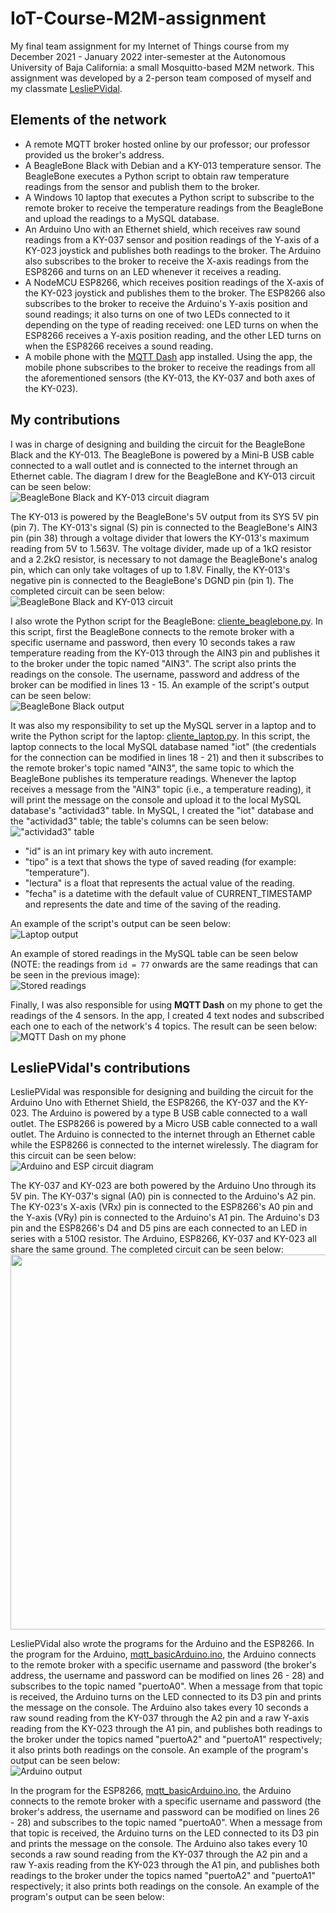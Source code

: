 # IoT-Course-M2M-assignment
My final team assignment for my Internet of Things course from my December 2021 - January 2022 inter-semester at the Autonomous University of Baja California: a small Mosquitto-based M2M network. This assignment was developed by a 2-person team composed of myself and my classmate [LesliePVidal](https://github.com/LesliePVidal).

## Elements of the network
- A remote MQTT broker hosted online by our professor; our professor provided us the broker's address.
- A BeagleBone Black with Debian and a KY-013 temperature sensor. The BeagleBone executes a Python script to obtain raw temperature readings from the sensor and publish them to the broker.
- A Windows 10 laptop that executes a Python script to subscribe to the remote broker to receive the temperature readings from the BeagleBone and upload the readings to a MySQL database.
- An Arduino Uno with an Ethernet shield, which receives raw sound readings from a KY-037 sensor and position readings of the Y-axis of a KY-023 joystick and publishes both readings to the broker. The Arduino also subscribes to the broker to receive the X-axis readings from the ESP8266 and turns on an LED whenever it receives a reading.
- A NodeMCU ESP8266, which receives position readings of the X-axis of the KY-023 joystick and publishes them to the broker. The ESP8266 also subscribes to the broker to receive the Arduino's Y-axis position and sound readings; it also turns on one of two LEDs connected to it depending on the type of reading received: one LED turns on when the ESP8266 receives a Y-axis position reading, and the other LED turns on when the ESP8266 receives a sound reading.
- A mobile phone with the [MQTT Dash](https://play.google.com/store/apps/details?id=net.routix.mqttdash) app installed. Using the app, the mobile phone subscribes to the broker to receive the readings from all the aforementioned sensors (the KY-013, the KY-037 and both axes of the KY-023).

## My contributions
I was in charge of designing and building the circuit for the BeagleBone Black and the KY-013. The BeagleBone is powered by a Mini-B USB cable connected to a wall outlet and is connected to the internet through an Ethernet cable. The diagram I drew for the BeagleBone and KY-013 circuit can be seen below:  
![BeagleBone Black and KY-013 circuit diagram](https://github.com/mareyna356/IoT-Course-M2M-assignment/assets/116867368/8b300e2b-8f2b-47da-9f64-5a56318c4cea)

The KY-013 is powered by the BeagleBone's 5V output from its SYS 5V pin (pin 7). The KY-013's signal (S) pin is connected to the BeagleBone's AIN3 pin (pin 38) through a voltage divider that lowers the KY-013's maximum reading from 5V to 1.563V. The voltage divider, made up of a 1kΩ resistor and a 2.2kΩ resistor, is necessary to not damage the BeagleBone's analog pin, which can only take voltages of up to 1.8V. Finally, the KY-013's negative pin is connected to the BeagleBone's DGND pin (pin 1). The completed circuit can be seen below:  
![BeagleBone Black and KY-013 circuit](https://github.com/mareyna356/IoT-Course-M2M-assignment/assets/116867368/69afb692-b91a-4791-9521-51758714bb43)  

I also wrote the Python script for the BeagleBone: [cliente_beaglebone.py](cliente_beaglebone.py). In this script, first the BeagleBone connects to the remote broker with a specific username and password, then every 10 seconds takes a raw temperature reading from the KY-013 through the AIN3 pin and publishes it to the broker under the topic named "AIN3". The script also prints the readings on the console. The username, password and address of the broker can be modified in lines 13 - 15. An example of the script's output can be seen below:  
![BeagleBone Black output](https://github.com/mareyna356/IoT-Course-M2M-assignment/assets/116867368/98e633fd-1aa6-4510-a63e-95a2b2ebd52a)

It was also my responsibility to set up the MySQL server in a laptop and to write the Python script for the laptop: [cliente_laptop.py](cliente_laptop.py). In this script, the laptop connects to the local MySQL database named "iot" (the credentials for the connection can be modified in lines 18 - 21) and then it subscribes to the remote broker's topic named "AIN3", the same topic to which the BeagleBone publishes its temperature readings. Whenever the laptop receives a message from the "AIN3" topic (i.e., a temperature reading), it will print the message on the console and upload it to the local MySQL database's "actividad3" table. In MySQL, I created the "iot" database and the "actividad3" table; the table's columns can be seen below:  
!["actividad3" table](https://github.com/mareyna356/IoT-Course-M2M-assignment/assets/116867368/3ddccc4d-4ff9-44db-af11-e3d9faf9731b)
- "id" is an int primary key with auto increment.
- "tipo" is a text that shows the type of saved reading (for example: "temperature").
- "lectura" is a float that represents the actual value of the reading.
- "fecha" is a datetime with the default value of CURRENT_TIMESTAMP and represents the date and time of the saving of the reading.

An example of the script's output can be seen below:  
![Laptop output](https://github.com/mareyna356/IoT-Course-M2M-assignment/assets/116867368/879f8a06-dd86-46cd-967a-9811df8fca8e)

An example of stored readings in the MySQL table can be seen below (NOTE: the readings from `id = 77` onwards are the same readings that can be seen in the previous image):  
![Stored readings](https://github.com/mareyna356/IoT-Course-M2M-assignment/assets/116867368/1b66f6c7-9361-4781-82fa-c985e426a4ea)

Finally, I was also responsible for using **MQTT Dash** on my phone to get the readings of the 4 sensors. In the app, I created 4 text nodes and subscribed each one to each of the network's 4 topics. The result can be seen below:  
![MQTT Dash on my phone](https://github.com/mareyna356/IoT-Course-M2M-assignment/assets/116867368/6a8db6d5-1041-4839-a7e5-3bd181687bf1)

## LesliePVidal's contributions
LesliePVidal was responsible for designing and building the circuit for the Arduino Uno with Ethernet Shield, the ESP8266, the KY-037 and the KY-023. The Arduino is powered by a type B USB cable connected to a wall outlet. The ESP8266 is powered by a Micro USB cable connected to a wall outlet. The Arduino is connected to the internet through an Ethernet cable while the ESP8266 is connected to the internet wirelessly. The diagram for this circuit can be seen below:  
![Arduino and ESP circuit diagram](https://github.com/mareyna356/IoT-Course-M2M-assignment/assets/116867368/8eb7e0ab-64bd-44ee-bb5c-22375bab4222)

The KY-037 and KY-023 are both powered by the Arduino Uno through its 5V pin. The KY-037's signal (A0) pin is connected to the Arduino's A2 pin. The KY-023's X-axis (VRx) pin is connected to the ESP8266's A0 pin and the Y-axis (VRy) pin is connected to the Arduino's A1 pin. The Arduino's D3 pin and the ESP8266's D4 and D5 pins are each connected to an LED in series with a 510Ω resistor. The Arduino, ESP8266, KY-037 and KY-023 all share the same ground. The completed circuit can be seen below:  
<img src="https://github.com/mareyna356/IoT-Course-M2M-assignment/assets/116867368/b5dc0245-d8e5-4ed3-a74b-c73bfae10f35" width="600">

LesliePVidal also wrote the programs for the Arduino and the ESP8266. In the program for the Arduino, [mqtt_basicArduino.ino](mqtt_basicArduino.ino), the Arduino connects to the remote broker with a specific username and password (the broker's address, the username and password can be modified on lines 26 - 28) and subscribes to the topic named "puertoA0". When a message from that topic is received, the Arduino turns on the LED connected to its D3 pin and prints the message on the console. The Arduino also takes every 10 seconds a raw sound reading from the KY-037 through the A2 pin and a raw Y-axis reading from the KY-023 through the A1 pin, and publishes both readings to the broker under the topics named "puertoA2" and "puertoA1" respectively; it also prints both readings on the console. An example of the program's output can be seen below:  
![Arduino output](https://github.com/mareyna356/IoT-Course-M2M-assignment/assets/116867368/00796838-d962-4100-a94c-9158d084a849)

In the program for the ESP8266, [mqtt_basicArduino.ino](mqtt_basicArduino.ino), the Arduino connects to the remote broker with a specific username and password (the broker's address, the username and password can be modified on lines 26 - 28) and subscribes to the topic named "puertoA0". When a message from that topic is received, the Arduino turns on the LED connected to its D3 pin and prints the message on the console. The Arduino also takes every 10 seconds a raw sound reading from the KY-037 through the A2 pin and a raw Y-axis reading from the KY-023 through the A1 pin, and publishes both readings to the broker under the topics named "puertoA2" and "puertoA1" respectively; it also prints both readings on the console. An example of the program's output can be seen below:  
